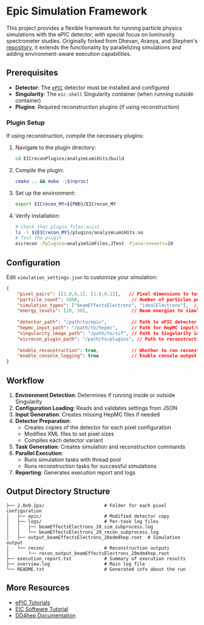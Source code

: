 # Epic Simulation Framework

This project provides a flexible framework for running particle physics simulations with the ePIC detector, with special focus on luminosity spectrometer studies. Originally forked from Dhevan, Aranya, and Stephen's [repository](https://github.com/dhevang/Analysis_epic), it extends the functionality by parallelizing simulations and adding environment-aware execution capabilities.

## Prerequisites

- **Detector**: The [`ePIC`](https://github.com/eic/epic) detector must be installed and configured
- **Singularity**: The `eic-shell` Singularity container (when running outside container)
- **Plugins**: Required reconstruction plugins (if using reconstruction)

### Plugin Setup

If using reconstruction, compile the necessary plugins:

1. Navigate to the plugin directory:
   ```bash
   cd EICreconPlugins/analyzeLumiHits/build
   ```

2. Compile the plugin:
   ```bash
   cmake .. && make -j$(nproc)
   ```

3. Set up the environment:
   ```bash
   export EICrecon_MY=${PWD}/EICrecon_MY
   ```

4. Verify installation:
   ```bash
   # Check that plugin files exist
   ls -l ${EICrecon_MY}/plugins/analyzeLumiHits.so
   # Test the plugin
   eicrecon -Pplugins=analyzeSimFiles,JTest -Pjana:nevents=10
   ```

## Configuration

Edit `simulation_settings.json` to customize your simulation:

```json
{
    "pixel_pairs": [[2.0,0.1], [1.0,0.1]],   // Pixel dimensions to test [dx,dy]
    "particle_count": 5000,                   // Number of particles per simulation
    "simulation_types": ["beamEffectsElectrons", "idealElectrons"],  // Simulation types
    "energy_levels": [20, 30],                // Beam energies to simulate (GeV)
    
    "detector_path": "/path/to/epic",         // Path to ePIC detector installation
    "hepmc_input_path": "/path/to/hepmc",     // Path for HepMC input/output files
    "singularity_image_path": "/path/to/sif", // Path to Singularity image (optional when inside eic-shell)
    "eicrecon_plugin_path": "/path/to/plugins", // Path to reconstruction plugins
    
    "enable_reconstruction": true,            // Whether to run reconstruction
    "enable_console_logging": true            // Enable console output
}
```

## Workflow

1. **Environment Detection**: Determines if running inside or outside Singularity
2. **Configuration Loading**: Reads and validates settings from JSON
3. **Input Generation**: Creates missing HepMC files if needed
4. **Detector Preparation**:
   - Creates copies of the detector for each pixel configuration
   - Modifies XML files to set pixel sizes
   - Compiles each detector variant
5. **Task Generation**: Creates simulation and reconstruction commands
6. **Parallel Execution**:
   - Runs simulation tasks with thread pool
   - Runs reconstruction tasks for successful simulations
7. **Reporting**: Generates execution report and logs

## Output Directory Structure

```
├── 2.0x0.1px/                      # Folder for each pixel configuration
│   ├── epic/                       # Modified detector copy
│   ├── logs/                       # Per-task log files
│   │   ├── beamEffectsElectrons_20_sim_subprocess.log
│   │   └── beamEffectsElectrons_20_recon_subprocess.log
│   ├── output_beamEffectsElectrons_20edm4hep.root  # Simulation output
│   └── recon/                      # Reconstruction outputs
│       └── recon_output_beamEffectsElectrons_20edm4hep.root
├── execution_report.txt            # Summary of execution results
├── overview.log                    # Main log file
└── README.txt                      # Generated info about the run
```

## More Resources

- [ePIC Tutorials](https://eic.github.io/documentation/tutorials.html)
- [EIC Software Tutorial](https://github.com/JeffersonLab/eic-sftware-tutorial)
- [DD4hep Documentation](https://dd4hep.web.cern.ch/dd4hep/)